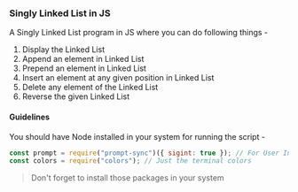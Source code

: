 ### Singly Linked List in JS

A Singly Linked List program in JS where you can do following things -

1. Display the Linked List
2. Append an element in Linked List
3. Prepend an element in Linked List
4. Insert an element at any given position in Linked List
5. Delete any element of the Linked List
6. Reverse the given Linked List

#### Guidelines

You should have Node installed in your system for running the script -

```javascript
const prompt = require("prompt-sync")({ sigint: true }); // For User Input
const colors = require("colors"); // Just the terminal colors
```

> Don't forget to install those packages in your system
